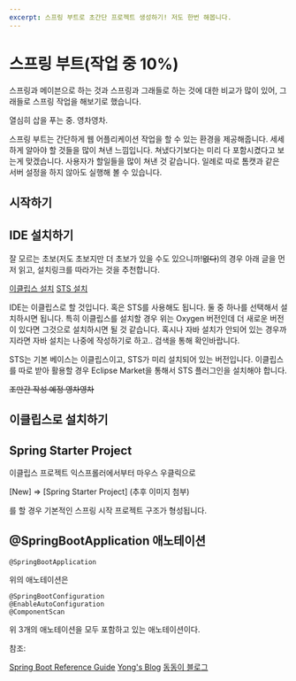 ```yaml
---
excerpt: 스프링 부트로 초간단 프로젝트 생성하기! 저도 한번 해봅니다.
---
```


# 스프링 부트(작업 중 10%)

스프링과 메이븐으로 하는 것과 스프링과 그래들로 하는 것에 대한 비교가 많이 있어, 그래들로 스프링 작업을 해보기로 했습니다.

열심히 삽을 푸는 중. 영차영차.

스프링 부트는 간단하게 웹 어플리케이션 작업을 할 수 있는 환경을 제공해줍니다.
세세하게 알아야 할 것들을 많이 쳐낸 느낌입니다.
쳐냈다기보다는 미리 다 포함시켰다고 보는게 맞겠습니다.
사용자가 할일들을 많이 쳐낸 것 같습니다.
일례로 따로 톰캣과 같은 서버 설정을 하지 않아도 실행해 볼 수 있습니다.

## 시작하기

## IDE 설치하기

잘 모르는 초보(저도 초보지만 더 초보가 있을 수도 있으니까!~~없다~~)의 경우 아래 글을 먼저 읽고, 설치링크를 따라가는 것을 추천합니다.

[이클립스 설치](http://www.eclipse.org/downloads/packages/eclipse-ide-java-ee-developers/oxygen1a)
[STS 설치](https://spring.io/tools/sts/all)

IDE는 이클립스로 할 것입니다.
혹은 STS를 사용해도 됩니다.
둘 중 하나를 선택해서 설치하시면 됩니다.
특히 이클립스를 설치할 경우 위는 Oxygen 버전인데 더 새로운 버전이 있다면 그것으로 설치하시면 될 것 같습니다.
혹시나 자바 설치가 안되어 있는 경우까지라면 자바 설치는 나중에 작성하기로 하고.. 검색을 통해 확인바랍니다.

STS는 기본 베이스는 이클립스이고, STS가 미리 설치되어 있는 버전입니다.
이클립스를 따로 받아 활용할 경우 Eclipse Market을 통해서 STS 플러그인을 설치해야 합니다.

~~조만간 작성 예정 영차영차~~

## 이클립스로 설치하기


## Spring Starter Project

이클립스 프로젝트 익스프롤러에서부터 마우스 우클릭으로

[New] => [Spring Starter Project]
(추후 이미지 첨부)

를 할 경우 기본적인 스프링 시작 프로젝트 구조가 형성됩니다.

## @SpringBootApplication 애노테이션

~~~
@SpringBootApplication
~~~
위의 애노테이션은
~~~
@SpringBootConfiguration
@EnableAutoConfiguration
@ComponentScan
~~~
위 3개의 애노테이션을 모두 포함하고 있는 애노테이션이다.



참조:

[Spring Boot Reference Guide](https://docs.spring.io/spring-boot/docs/current/reference/html/)
[Yong's Blog](http://yonguri.tistory.com/12?category=359079)
[동동이 블로그](http://blog.naver.com/PostView.nhn?blogId=shindonga89&logNo=220263793482)
